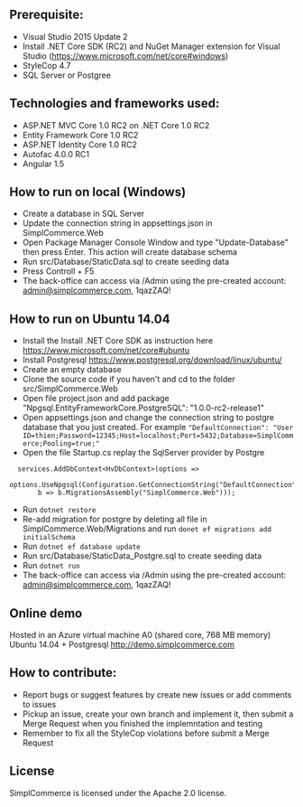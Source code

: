 ## Prerequisite:
- Visual Studio 2015 Update 2
- Install .NET Core SDK (RC2) and NuGet Manager extension for Visual Studio (https://www.microsoft.com/net/core#windows)
- StyleCop 4.7
- SQL Server or Postgree

## Technologies and frameworks used:
- ASP.NET MVC Core 1.0 RC2 on .NET Core 1.0 RC2
- Entity Framework Core 1.0 RC2
- ASP.NET Identity Core 1.0 RC2
- Autofac 4.0.0 RC1
- Angular 1.5


## How to run on local (Windows)
- Create a database in SQL Server
- Update the connection string in appsettings.json in SimplCommerce.Web
- Open Package Manager Console Window and type "Update-Database" then press Enter. This action will create database schema
- Run src/Database/StaticData.sql to create seeding data
- Press Controll + F5
- The back-office can access via /Admin using the pre-created account: admin@simplcommerce.com, 1qazZAQ!

## How to run on Ubuntu 14.04
 - Install the Install .NET Core SDK as instruction here https://www.microsoft.com/net/core#ubuntu
 - Install Postgresql https://www.postgresql.org/download/linux/ubuntu/
 - Create an empty database
 - Clone the source code if you haven't and cd to the folder src/SimplCommerce.Web
 - Open file project.json and add package "Npgsql.EntityFrameworkCore.PostgreSQL": "1.0.0-rc2-release1"
 - Open appsettings.json and change the connection string to postgre database that you just created. For example
   ``` "DefaultConnection": "User ID=thien;Password=12345;Host=localhost;Port=5432;Database=SimplCommerce;Pooling=true;" ```
 - Open the file Startup.cs replay the SqlServer provider by Postgre
 ```
   services.AddDbContext<HvDbContext>(options =>
        options.UseNpgsql(Configuration.GetConnectionString("DefaultConnection"),
        b => b.MigrationsAssembly("SimplCommerce.Web")));
 ```
 - Run ```dotnet restore``` 
 - Re-add migration for postgre by deleting all file in SimplCommerce.Web/Migrations and run ```donet ef migrations add initialSchema```
 - Run ```dotnet ef database update```
 - Run src/Database/StaticData_Postgre.sql to create seeding data
 - Run ```dotnet run```
 - The back-office can access via /Admin using the pre-created account: admin@simplcommerce.com, 1qazZAQ!

## Online demo
Hosted in an Azure virtual machine A0 (shared core, 768 MB memory)
Ubuntu 14.04 + Postgresql
http://demo.simplcommerce.com

## How to contribute:
- Report bugs or suggest features by create new issues or add comments to issues
- Pickup an issue, create your own branch and implement it, then submit a Merge Request when you finished the implemntation and testing
- Remember to fix all the StyleCop violations before submit a Merge Request

## License
SimplCommerce is licensed under the Apache 2.0 license.
